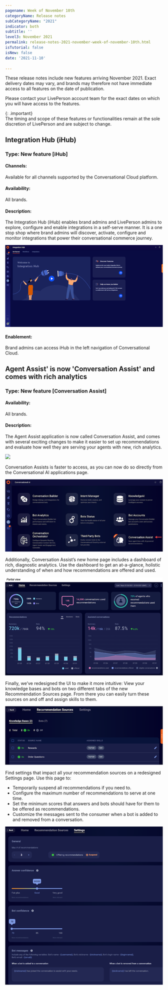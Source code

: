 ```yaml
---
pagename: Week of November 10th
categoryName: Release notes
subCategoryName: "2021"
indicator: both
subtitle: ''
level3: November 2021
permalink: release-notes-2021-november-week-of-november-10th.html
isTutorial: false
isNew: false
date: '2021-11-10'

---
```


These release notes include new features arriving November 2021. Exact delivery dates may vary, and brands may therefore not have immediate access to all features on the date of publication.

Please contact your LivePerson account team for the exact dates on which you will have access to the features.

{: .important}  
The timing and scope of these features or functionalities remain at the sole discretion of LivePerson and are subject to change.

## Integration Hub (iHub)
### Type: New feature [iHub]

#### Channels: 
Available for all channels supported by the Conversational Cloud platform.

#### Availability:
All brands.

#### Description:
The Integration Hub (iHub) enables brand admins and LivePerson admins to explore, configure and enable integrations in a self-serve manner. It is a one stop shop where brand admins will discover, activate, configure and monitor integrations that power their conversational commerce journey.

![](img/week-of-november-10th-2021-1.png)
#### Enablement:
Brand admins can access iHub in the left navigation of Conversational Cloud. 

## Agent Assist' is now 'Conversation Assist' and comes with rich analytics
### Type: New feature [Conversation Assist]

#### Availability:
All brands.

#### Description:
The Agent Assist application is now called Conversation Assist, and comes with several exciting changes to make it easier to set up recommendations and evaluate how well they are serving your agents with new, rich analytics.

![](<img width="400" src="week-of-november-10th-2021-2.gif" align="left" style="margin: 0px 25px 0px 0px;">)

Conversation Assists is faster to access, as you can now do so directly from the Conversational AI applications page.

![](img/week-of-november-10th-2021-3.png)

Additionally, Conversation Assist’s new home page includes a dashboard of rich, diagnostic analytics. Use the dashboard to get an at-a-glance, holistic understanding of when and how recommendations are offered and used.

![](img/week-of-november-10th-2021-4.png)

Finally, we’ve redesigned the UI to make it more intuitive: View your knowledge bases and bots on two different tabs of the new Recommendation Sources page. From there you can easily turn these sources on and off and assign skills to them.

![](img/week-of-november-10th-2021-5.png)

Find settings that impact all your recommendation sources on a redesigned Settings page. Use this page to:

* Temporarily suspend all recommendations if you need to.
* Configure the maximum number of recommendations to serve at one time.
* Set the minimum scores that answers and bots should have for them to be offered as recommendations.
* Customize the messages sent to the consumer when a bot is added to and removed from a conversation.

![](img/week-of-november-10th-2021-6.png)

